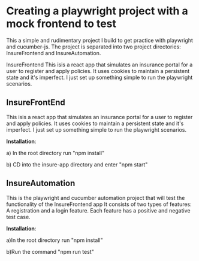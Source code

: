 # Creating a playwright project with a mock frontend to test
This a simple and rudimentary project I build to get practice with playwright and cucumber-js. The project is
separated into two project directories: InsureFrontend and InsureAutomation.

InsureFrontend This isis a react app that simulates an insurance portal for a user to register and apply policies. It uses cookies to maintain a persistent state and it's imperfect. I just set up something simple to run the playwright scenarios.

InsureFrontEnd
--------------
This isis a react app that simulates an insurance portal for a user to register and apply policies. It uses cookies to maintain a persistent state and it's imperfect. I just set up something simple to run the playwright scenarios.

**Installation**:

   a) In the root directory run "npm install"

   b) CD into the insure-app directory and enter "npm start"

InsureAutomation
----------------
This is the playwright and cucumber automation project that will test the functionality of the InsureFrontend app It consists of two types of features: A registration and a login feature. Each feature has a positive and negative test case. 

**Installation**:

  a)In the root directory run "npm install"

  b)Run the command "npm run test"
